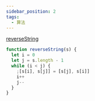 ```yaml
---
sidebar_position: 2
tags:
  - 算法
---
```


[reverseString](https://leetcode.com/problems/reverse-string/)

```js
function reverseString(s) {
  let i = 0
  let j = s.length - 1
  while (i < j) {
    ;[s[i], s[j]] = [s[j], s[i]]
    i++
    j--
  }
}
```
